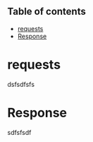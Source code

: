 ## Table of contents

- [requests](#requests)
- [Response](#response)


# requests
dsfsdfsfs

# Response 
sdfsfsdf
